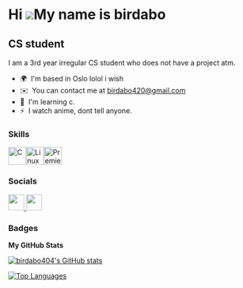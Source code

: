 Hi ![](https://user-images.githubusercontent.com/18350557/176309783-0785949b-9127-417c-8b55-ab5a4333674e.gif)My name is birdabo
===============================================================================================================================

CS student
----------

I am a 3rd year irregular CS student who does not have a project atm.

* 🌍  I'm based in Oslo lolol i wish
* ✉️  You can contact me at [birdabo420@gmail.com](mailto:birdabo420@gmail.com)
* 🧠  I'm learning c.
* ⚡  I watch anime, dont tell anyone.

### Skills


<p align="left">
<a href="https://docs.microsoft.com/en-us/cpp/?view=msvc-170" target="_blank" rel="noreferrer"><img src="https://raw.githubusercontent.com/danielcranney/readme-generator/main/public/icons/skills/c-colored.svg" width="36" height="36" alt="C" /></a><a href="https://www.linux.org" target="_blank" rel="noreferrer"><img src="https://raw.githubusercontent.com/danielcranney/readme-generator/main/public/icons/skills/linux-colored.svg" width="36" height="36" alt="Linux" /></a><a href="https://www.adobe.com/uk/products/premiere.html" target="_blank" rel="noreferrer"><img src="https://raw.githubusercontent.com/danielcranney/readme-generator/main/public/icons/skills/premierepro-colored-dark.svg" width="36" height="36" alt="Premiere Pro" /></a>
</p>


### Socials

<p align="left"> <a href="https://www.github.com/birdabo404" target="_blank" rel="noreferrer"> <picture> <source media="(prefers-color-scheme: dark)" srcset="https://raw.githubusercontent.com/danielcranney/readme-generator/main/public/icons/socials/github-dark.svg" /> <source media="(prefers-color-scheme: light)" srcset="https://raw.githubusercontent.com/danielcranney/readme-generator/main/public/icons/socials/github.svg" /> <img src="https://raw.githubusercontent.com/danielcranney/readme-generator/main/public/icons/socials/github.svg" width="32" height="32" /> </picture> </a> <a href="https://www.youtube.com/@birdabo404" target="_blank" rel="noreferrer"> <picture> <source media="(prefers-color-scheme: dark)" srcset="undefined" /> <source media="(prefers-color-scheme: light)" srcset="https://raw.githubusercontent.com/danielcranney/readme-generator/main/public/icons/socials/youtube.svg" /> <img src="https://raw.githubusercontent.com/danielcranney/readme-generator/main/public/icons/socials/youtube.svg" width="32" height="32" /> </picture> </a></p>

### Badges

<b>My GitHub Stats</b>

<a href="http://www.github.com/birdabo404"><img src="https://github-readme-stats.vercel.app/api?username=birdabo404&show_icons=true&hide=stars,prs,issues,&title_color=facc15&text_color=64748b&icon_color=ef4444&bg_color=1c1917&hide_border=true&show_icons=true" alt="birdabo404's GitHub stats" /></a>

<a href="https://github.com/birdabo404" align="left"><img src="https://github-readme-stats.vercel.app/api/top-langs/?username=birdabo404&langs_count=10&title_color=facc15&text_color=64748b&icon_color=ef4444&bg_color=1c1917&hide_border=true&locale=en&custom_title=Top%20%Languages" alt="Top Languages" /></a>
